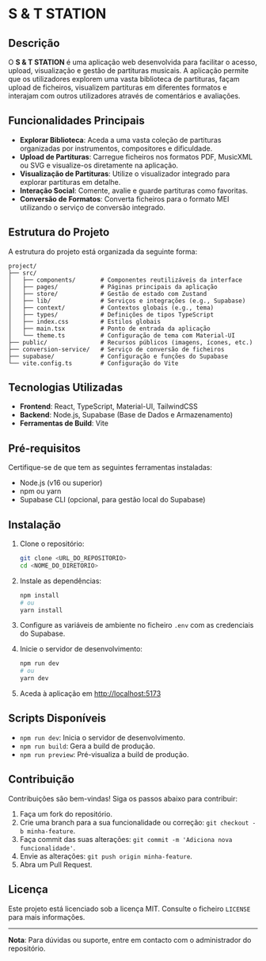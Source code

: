 # S & T STATION

## Descrição

O **S & T STATION** é uma aplicação web desenvolvida para facilitar o acesso, upload, visualização e gestão de partituras musicais. A aplicação permite que os utilizadores explorem uma vasta biblioteca de partituras, façam upload de ficheiros, visualizem partituras em diferentes formatos e interajam com outros utilizadores através de comentários e avaliações.

## Funcionalidades Principais

- **Explorar Biblioteca**: Aceda a uma vasta coleção de partituras organizadas por instrumentos, compositores e dificuldade.
- **Upload de Partituras**: Carregue ficheiros nos formatos PDF, MusicXML ou SVG e visualize-os diretamente na aplicação.
- **Visualização de Partituras**: Utilize o visualizador integrado para explorar partituras em detalhe.
- **Interação Social**: Comente, avalie e guarde partituras como favoritas.
- **Conversão de Formatos**: Converta ficheiros para o formato MEI utilizando o serviço de conversão integrado.

## Estrutura do Projeto

A estrutura do projeto está organizada da seguinte forma:

```
project/
├── src/
│   ├── components/       # Componentes reutilizáveis da interface
│   ├── pages/            # Páginas principais da aplicação
│   ├── store/            # Gestão de estado com Zustand
│   ├── lib/              # Serviços e integrações (e.g., Supabase)
│   ├── context/          # Contextos globais (e.g., tema)
│   ├── types/            # Definições de tipos TypeScript
│   ├── index.css         # Estilos globais
│   ├── main.tsx          # Ponto de entrada da aplicação
│   └── theme.ts          # Configuração de tema com Material-UI
├── public/               # Recursos públicos (imagens, ícones, etc.)
├── conversion-service/   # Serviço de conversão de ficheiros
├── supabase/             # Configuração e funções do Supabase
└── vite.config.ts        # Configuração do Vite
```

## Tecnologias Utilizadas

- **Frontend**: React, TypeScript, Material-UI, TailwindCSS
- **Backend**: Node.js, Supabase (Base de Dados e Armazenamento)
- **Ferramentas de Build**: Vite

## Pré-requisitos

Certifique-se de que tem as seguintes ferramentas instaladas:

- Node.js (v16 ou superior)
- npm ou yarn
- Supabase CLI (opcional, para gestão local do Supabase)

## Instalação

1. Clone o repositório:

   ```bash
   git clone <URL_DO_REPOSITORIO>
   cd <NOME_DO_DIRETORIO>
   ```

2. Instale as dependências:

   ```bash
   npm install
   # ou
   yarn install
   ```

3. Configure as variáveis de ambiente no ficheiro `.env` com as credenciais do Supabase.

4. Inicie o servidor de desenvolvimento:

   ```bash
   npm run dev
   # ou
   yarn dev
   ```

5. Aceda à aplicação em [http://localhost:5173](http://localhost:5173)

## Scripts Disponíveis

- `npm run dev`: Inicia o servidor de desenvolvimento.
- `npm run build`: Gera a build de produção.
- `npm run preview`: Pré-visualiza a build de produção.

## Contribuição

Contribuições são bem-vindas! Siga os passos abaixo para contribuir:

1. Faça um fork do repositório.
2. Crie uma branch para a sua funcionalidade ou correção: `git checkout -b minha-feature`.
3. Faça commit das suas alterações: `git commit -m 'Adiciona nova funcionalidade'`.
4. Envie as alterações: `git push origin minha-feature`.
5. Abra um Pull Request.

## Licença

Este projeto está licenciado sob a licença MIT. Consulte o ficheiro `LICENSE` para mais informações.

---

**Nota**: Para dúvidas ou suporte, entre em contacto com o administrador do repositório.
